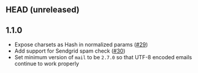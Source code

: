 ## HEAD (unreleased)

## 1.1.0
* Expose charsets as Hash in normalized params ([#29](https://github.com/thoughtbot/griddler-sendgrid/pull/29/))
* Add support for Sendgrid spam check ([#30](https://github.com/thoughtbot/griddler-sendgrid/pull/30))
* Set minimum version of `mail` to be `2.7.0` so that UTF-8 encoded emails continue to work properly
